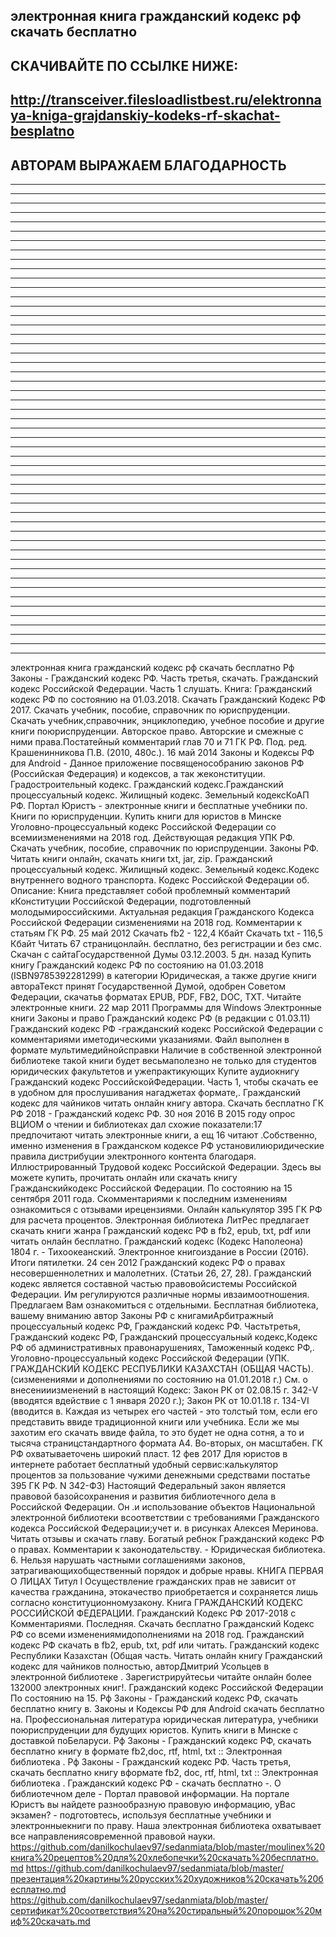 электронная книга гражданский кодекс рф скачать бесплатно
--------------------------------------------------
СКАЧИВАЙТЕ ПО ССЫЛКЕ НИЖЕ:
--------------------------------------------------
http://transceiver.filesloadlistbest.ru/elektronnaya-kniga-grajdanskiy-kodeks-rf-skachat-besplatno
--------------------------------------------------
АВТОРАМ ВЫРАЖАЕМ БЛАГОДАРНОСТЬ
--------------------------------------------------
--------------------------------------------------
--------------------------------------------------
--------------------------------------------------
--------------------------------------------------
--------------------------------------------------
--------------------------------------------------
--------------------------------------------------
--------------------------------------------------
--------------------------------------------------
--------------------------------------------------
--------------------------------------------------
--------------------------------------------------
--------------------------------------------------
--------------------------------------------------
--------------------------------------------------
--------------------------------------------------
--------------------------------------------------
--------------------------------------------------
--------------------------------------------------
--------------------------------------------------
--------------------------------------------------
--------------------------------------------------
--------------------------------------------------
--------------------------------------------------
--------------------------------------------------
--------------------------------------------------
--------------------------------------------------
--------------------------------------------------
--------------------------------------------------
--------------------------------------------------
--------------------------------------------------
--------------------------------------------------
--------------------------------------------------
--------------------------------------------------
--------------------------------------------------
--------------------------------------------------
--------------------------------------------------
--------------------------------------------------
--------------------------------------------------
--------------------------------------------------
--------------------------------------------------
--------------------------------------------------
--------------------------------------------------
--------------------------------------------------
--------------------------------------------------
--------------------------------------------------
--------------------------------------------------
--------------------------------------------------
--------------------------------------------------
--------------------------------------------------
--------------------------------------------------
электронная книга гражданский кодекс рф скачать бесплатно Рф Законы - Гражданский кодекс РФ. Часть третья, скачать. Гражданский кодекс Российской Федерации. Часть 1 слушать. Книга: Гражданский кодекс РФ по состоянию на 01.03.2018. Скачать Гражданский Кодекс РФ 2017. Скачать учебник, пособие, справочник по юриспруденции. Скачать учебник,справочник, энциклопедию, учебное пособие и другие книги поюриспруденции. Авторское право. Авторские и смежные с ними права.Постатейный комментарий глав 70 и 71 ГК РФ. Под. ред. Крашенинникова П.В. (2010, 480с.). 16 май 2014  Законы и Кодексы РФ для Android - Данное приложение посвященособранию законов РФ (Российская Федерация) и кодексов, а так жеконституции.  Градостроительный кодекс. Гражданский кодекс.Гражданский процессуальный кодекс. Жилищный кодекс. Земельный кодексКоАП РФ. Портал Юристъ - электронные книги и бесплатные учебники по. Книги по юриспруденции. Купить книги для юристов в Минске
Уголовно-процессуальный кодекс Российской Федерации со всемиизменениями на 2018 год. Действующая редакция УПК РФ. Скачать учебник, пособие, справочник по юриспруденции. Законы РФ. Читать книги онлайн, скачать книги txt, jar, zip. Гражданский процессуальный кодекс. Жилищный кодекс. Земельный кодекс.Кодекс внутреннего водного транспорта. Кодекс Российской Федерации об. Описание: Книга представляет собой проблемный комментарий кКонституции Российской Федерации, подготовленный молодымироссийскими. Актуальная редакция Гражданского Кодекса Российской Федерации сизменениями на 2018 год. Комментарии к статьям ГК РФ. 25 май 2012  Cкачать fb2 - 122,4 Кбайт Cкачать txt - 116,5 Кбайт Читать 67 страницонлайн. бесплатно, без регистрации и без смс. Скачан с сайтаГосударственной Думы 03.12.2003. 5 дн. назад  Купить книгу Гражданский кодекс РФ по состоянию на 01.03.2018 (ISBN9785392281299) в категории Юридическая, а также другие книги автораТекст принят Государственной Думой, одобрен Советом Федерации, скачатьв форматах EPUB, PDF, FB2, DOC, TXT. Читайте электронные книги. 22 мар 2011  Программы для Windows  Электронные книги  Законы и право Гражданский кодекс РФ (в редакции с 01.03.11)  Гражданский кодекс РФ -гражданский кодекс Российской Федерации с комментариями иметодическими указаниями. Файл выполнен в формате мультимедийнойсправки
Наличие в собственной электронной библиотеке такой книги будет весьмаполезно не только для студентов юридических факультетов и ужепрактикующих  Купите аудиокнигу Гражданский кодекс РоссийскойФедерации. Часть 1, чтобы скачать ее в удобном для прослушивания нагаджетах формате,. Гражданский кодекс для чайников читать онлайн книгу автора. Скачать бесплатно ГК РФ 2018 - Гражданский кодекс РФ. 30 ноя 2016  В 2015 году опрос ВЦИОМ о чтении и библиотеках дал схожие показатели:17 предпочитают читать электронные книги, а ещ 16 читают .Собственно, именно изменения в Гражданском кодексе РФ установилиюридические правила дистрибуции электронного контента благодаря. Иллюстрированный Трудовой кодекс Российской Федерации. Здесь вы можете купить, прочитать онлайн или скачать книгу Гражданскийкодекс Российской Федерации. По состоянию на 15 сентября 2011 года. Скомментариями к последним изменениям ознакомиться с отзывами ирецензиями. Онлайн калькулятор 395 ГК РФ для расчета процентов. Электронная библиотека ЛитРес предлагает скачать книги жанра Гражданский кодекс РФ в fb2, epub, txt, pdf или читать онлайн бесплатно.
Гражданский кодекс (Кодекс Наполеона) 1804 г. - Тихоокеанский. Электронное книгоиздание в России (2016). Итоги пятилетки. 24 сен 2012  Гражданский кодекс РФ о правах несовершеннолетних и малолетних. (Статьи 26, 27, 28). Гражданский кодекс является составной частью правовойсистемы Российской Федерации. Им регулируются различные нормы ивзаимоотношения. Предлагаем Вам ознакомиться с отдельными. Бесплатная библиотека, вашему вниманию автор Законы РФ с книгамиАрбитражный процессуальный кодекс РФ, Гражданский кодекс РФ. Частьтретья, Гражданский кодекс РФ, Гражданский процессуальный кодекс,Кодекс РФ об административных правонарушениях, Таможенный кодекс РФ,. Уголовно-процессуальный кодекс Российской Федерации (УПК. ГРАЖДАНСКИЙ КОДЕКС РЕСПУБЛИКИ КАЗАХСТАН (ОБЩАЯ ЧАСТЬ). (сизменениями и дополнениями по состоянию на 01.01.2018 г.) См. о внесенииизменений в настоящий Кодекс: Закон РК от 02.08.15 г.  342-V (вводятся вдействие с 1 января 2020 г.); Закон РК от 10.01.18 г.  134-VI (вводится в. Каждая из четырех его частей - это толстый том, если его представить ввиде традиционной книги или учебника. Если же мы захотим его скачать ввиде файла, то это будет не одна сотня, а то и тысяча страницстандартного формата А4. Во-вторых, он масштабен. ГК РФ охватываеточень широкий пласт. 12 фев 2017  Для юристов в интернете работает бесплатный удобный сервис:калькулятор процентов за пользование чужими денежными средствами постатье 395 ГК РФ.
N 342-ФЗ) Настоящий Федеральный закон является правовой базойсохранения и развития библиотечного дела в Российской Федерации. Он .и использование объектов Национальной электронной библиотеки всоответствии с требованиями Гражданского кодекса Российской Федерации;учет и. в рисунках Алексея Меринова. Читать отзывы и скачать главу. Богатый ребнок Гражданский кодекс РФ о правах. Комментарии к законодательству. - Юридическая библиотека. 6. Нельзя нарушать частными соглашениями законов, затрагивающихобщественный порядок и добрые нравы. КНИГА ПЕРВАЯ О ЛИЦАХ Титул I Осуществление гражданских прав не зависит от качества гражданина, этокачество приобретается и сохраняется лишь согласно конституционномузакону. Книга ГРАЖДАНСКИЙ КОДЕКС РОССИЙСКОЙ ФЕДЕРАЦИИ. Гражданский Кодекс РФ 2017-2018 с Комментариями. Последняя. Скачать бесплатно Гражданский Кодекс РФ со всеми изменениямидополнениями на 2018 год.
Гражданский кодекс РФ  скачать в fb2, epub, txt, pdf или читать. Гражданский кодекс Республики Казахстан (Общая часть. Читать онлайн книгу Гражданский кодекс для чайников полностью, авторДмитрий Усольцев в электронной библиотеке . Зарегистрируйтесьи читайте онлайн более 132000 электронных книг!. Гражданский кодекс Российской Федерации По состоянию на 15. Рф Законы - Гражданский кодекс РФ, скачать бесплатно книгу в. Законы и Кодексы РФ для Android  скачать бесплатно на. Профессиональная литература юридическая литература, учебники поюриспруденции для будущих юристов. Купить книги в Минске с доставкой поБеларуси. Рф Законы - Гражданский кодекс РФ, скачать бесплатно книгу в формате fb2,doc, rtf, html, txt :: Электронная библиотека .
Рф Законы - Гражданский кодекс РФ. Часть третья, скачать бесплатно книгу вформате fb2, doc, rtf, html, txt :: Электронная библиотека . Гражданский кодекс РФ - скачать бесплатно  -. О библиотечном деле - Портал правовой информации. На портале Юристъ вы найдете разнообразную правовую информацию, уВас экзамен? - подготовтесь, используя бесплатные учебники и электронныекниги по праву. Наша электронная библиотека охватывает все направлениясовременной правовой науки.
https://github.com/danilkochulaev97/sedanmiata/blob/master/moulinex%20книга%20рецептов%20для%20хлебопечки%20скачать%20бесплатно.md
https://github.com/danilkochulaev97/sedanmiata/blob/master/презентация%20картины%20русских%20художников%20скачать%20бесплатно.md
https://github.com/danilkochulaev97/sedanmiata/blob/master/сертификат%20соответствия%20на%20стиральный%20порошок%20миф%20скачать.md